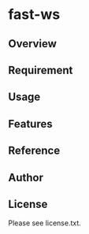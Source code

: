 # fast-ws 

## Overview


## Requirement


## Usage


## Features


## Reference


## Author


## License

Please see license.txt.
